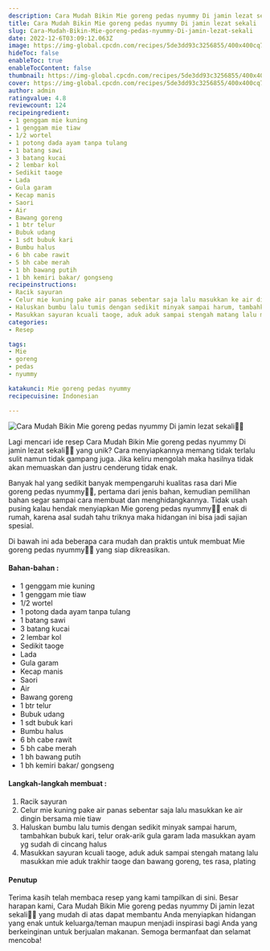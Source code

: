 ```yaml
---
description: Cara Mudah Bikin Mie goreng pedas nyummy Di jamin lezat sekali"
title: Cara Mudah Bikin Mie goreng pedas nyummy Di jamin lezat sekali
slug: Cara-Mudah-Bikin-Mie-goreng-pedas-nyummy-Di-jamin-lezat-sekali
date: 2022-12-6T03:09:12.063Z
image: https://img-global.cpcdn.com/recipes/5de3dd93c3256855/400x400cq70/photo.jpg
hideToc: false
enableToc: true
enableTocContent: false
thumbnail: https://img-global.cpcdn.com/recipes/5de3dd93c3256855/400x400cq70/photo.jpg
cover: https://img-global.cpcdn.com/recipes/5de3dd93c3256855/400x400cq70/photo.jpg
author: admin
ratingvalue: 4.8
reviewcount: 124
recipeingredient:
- 1 genggam mie kuning
- 1 genggam mie tiaw
- 1/2 wortel
- 1 potong dada ayam tanpa tulang
- 1 batang sawi
- 3 batang kucai
- 2 lembar kol
- Sedikit taoge
- Lada
- Gula garam
- Kecap manis
- Saori
- Air
- Bawang goreng
- 1 btr telur
- Bubuk udang
- 1 sdt bubuk kari
- Bumbu halus
- 6 bh cabe rawit
- 5 bh cabe merah
- 1 bh bawang putih
- 1 bh kemiri bakar/ gongseng
recipeinstructions:
- Racik sayuran
- Celur mie kuning pake air panas sebentar saja lalu masukkan ke air dingin bersama mie tiaw
- Haluskan bumbu lalu tumis dengan sedikit minyak sampai harum, tambahkan bubuk kari, telur orak-arik gula garam lada masukkan ayam yg sudah di cincang halus
- Masukkan sayuran kcuali taoge, aduk aduk sampai stengah matang lalu masukkan mie aduk trakhir taoge dan bawang goreng, tes rasa, plating
categories:
- Resep

tags:
- Mie
- goreng
- pedas
- nyummy

katakunci: Mie goreng pedas nyummy
recipecuisine: Indonesian

---
```


![Cara Mudah Bikin Mie goreng pedas nyummy Di jamin lezat sekali👩‍🍳](https://img-global.cpcdn.com/recipes/5de3dd93c3256855/400x400cq70/photo.jpg)

Lagi mencari ide resep Cara Mudah Bikin Mie goreng pedas nyummy Di jamin lezat sekali👩‍🍳 yang unik? Cara menyiapkannya memang tidak terlalu sulit namun tidak gampang juga. Jika keliru mengolah maka hasilnya tidak akan memuaskan dan justru cenderung tidak enak.

Banyak hal yang sedikit banyak mempengaruhi kualitas rasa dari Mie goreng pedas nyummy👩‍🍳, pertama dari jenis bahan, kemudian pemilihan bahan segar sampai cara membuat dan menghidangkannya. Tidak usah pusing kalau hendak menyiapkan Mie goreng pedas nyummy👩‍🍳 enak di rumah, karena asal sudah tahu triknya maka hidangan ini bisa jadi sajian spesial.

Di bawah ini ada beberapa cara mudah dan praktis untuk membuat Mie goreng pedas nyummy👩‍🍳 yang siap dikreasikan.

<!--inarticleads1-->

#### Bahan-bahan :

- 1 genggam mie kuning
- 1 genggam mie tiaw
- 1/2 wortel
- 1 potong dada ayam tanpa tulang
- 1 batang sawi
- 3 batang kucai
- 2 lembar kol
- Sedikit taoge
- Lada
- Gula garam
- Kecap manis
- Saori
- Air
- Bawang goreng
- 1 btr telur
- Bubuk udang
- 1 sdt bubuk kari
- Bumbu halus
- 6 bh cabe rawit
- 5 bh cabe merah
- 1 bh bawang putih
- 1 bh kemiri bakar/ gongseng

<!--inarticleads2-->

#### Langkah-langkah membuat :

1. Racik sayuran
1. Celur mie kuning pake air panas sebentar saja lalu masukkan ke air dingin bersama mie tiaw
1. Haluskan bumbu lalu tumis dengan sedikit minyak sampai harum, tambahkan bubuk kari, telur orak-arik gula garam lada masukkan ayam yg sudah di cincang halus
1. Masukkan sayuran kcuali taoge, aduk aduk sampai stengah matang lalu masukkan mie aduk trakhir taoge dan bawang goreng, tes rasa, plating

#### Penutup

Terima kasih telah membaca resep yang kami tampilkan di sini. Besar harapan kami, Cara Mudah Bikin Mie goreng pedas nyummy Di jamin lezat sekali👩‍🍳 yang mudah di atas dapat membantu Anda menyiapkan hidangan yang enak untuk keluarga/teman maupun menjadi inspirasi bagi Anda yang berkeinginan untuk berjualan makanan. Semoga bermanfaat dan selamat mencoba!